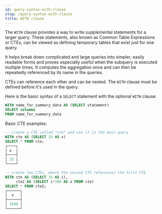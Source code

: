```yaml
---
id: query-syntax-with-clause
slug: /query-syntax-with-clause
title: WITH clause
---
```


The `WITH` clause provides a way to write supplemental statements for a larger query. These statements, also known as Common Table Expressions or CTEs, can be viewed as defining temporary tables that exist just for one query.

It helps break down complicated and large queries into simpler, easily readable forms and proves especially useful when the subquery is executed multiple times. It computes the aggregation once and can then be repeatedly referenced by its name in the queries.

CTEs can reference each other and can be nested. The `WITH` clause must be defined before it's used in the query.

Here is the basic syntax of a `SELECT` statement with the optional `WITH` clause:

```sql
WITH name_for_summary_data AS (SELECT statement)
SELECT columns
FROM name_for_summary_data
```


Basic CTE examples:

```sql
-- create a CTE called "cte" and use it in the main query
WITH cte AS (SELECT 35 AS x)
SELECT * FROM cte;
┌────┐
│ x  │
├────┤
│ 35 │
└────┘
```
```sql
-- create two CTEs, where the second CTE references the first CTE
WITH cte AS (SELECT 35 AS i),
     cte2 AS (SELECT i*100 AS x FROM cte)
SELECT * FROM cte2;
┌──────┐
│  x   │
├──────┤
│ 3500 │
└──────┘
```
